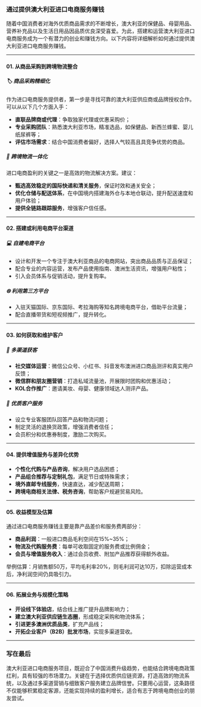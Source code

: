 ### 通过提供澳大利亚进口电商服务赚钱

随着中国消费者对海外优质商品需求的不断增长，澳大利亚的保健品、母婴用品、营养补充品以及生活日用品因品质优良深受喜爱。为此，搭建和运营澳大利亚进口电商服务成为一个有潜力的创业和赚钱方向。以下内容将详细解析如何通过提供澳大利亚进口电商服务赚钱。

***

#### 01. 从商品采购到跨境物流整合

##### 🏷️ 商品采购精细化
作为进口电商服务提供者，第一步是寻找可靠的澳大利亚供应商或品牌授权合作。可以从以下几个方面入手：
- **直联品牌商或代理**：争取独家代理或优惠采购价；
- **专业采购团队**：熟悉澳大利亚市场，精准选品，如保健品、新西兰蜂蜜、婴儿纸尿裤等；
- **评估市场需求**：结合中国消费者偏好，选择人气较高且具竞争优势的商品。

##### 🚛 跨境物流一体化
进口电商盈利的关键之一是高效的物流解决方案。建议：
- **甄选高效稳定的国际快递和清关服务**，保证时效和通关安全；
- **优化仓储与配送体系**，在中国境内搭建海外仓与本地仓联动，提升配送速度和用户体验；
- **提供全链路跟踪服务**，增强客户信任感。

***

#### 02. 搭建或利用电商平台渠道

##### 💻 自建电商平台
- 设计和开发一个专注于澳大利亚商品的电商网站，突出商品品质与正品保证；
- 配合专业的内容运营，发布产品使用指南、澳洲生活资讯，增强用户粘性；
- 引入会员体系与促销活动，提升复购率。

##### 🌐 利用第三方平台
- 入驻天猫国际、京东国际、考拉海购等知名跨境电商平台，借助平台流量；
- 配合直播带货和短视频推广，提升转化。

***

#### 03. 如何获取和维护客户

##### 📲 多渠道获客
- **社交媒体运营**：微信公众号、小红书、抖音发布澳洲进口商品测评和真实用户反馈；
- **微信群和朋友圈营销**：打造私域流量池，开展限时团购和优惠活动；
- **KOL合作推广**：邀请美妆、母婴、健康领域达人测评产品。

##### 💼 优质客户服务
- 设立专业客服团队回答产品和物流问题；
- 制定灵活的退换货政策，增强消费者信任；
- 会员积分和优惠券制度，激励二次购买。

***

#### 04. 提供增值服务与差异化优势

- **个性化代购与产品咨询**，解决用户选品困惑；
- **产品组合推荐与定制礼包**，满足节日或特殊需求；
- **境外直邮专线服务**，快速直达，减少配送周期；
- **跨境电商相关法律、税务咨询**，帮助客户规避贸易风险。

***

#### 05. 收益模型及估算

通过进口电商服务赚钱主要是靠产品差价和服务费两部分：
- **商品利润**：一般进口商品毛利空间在15%~35%；
- **物流及代购服务费**：每单可收取固定的服务费或比例佣金；
- **会员与增值服务收入**：通过会员收费、附加产品推荐获得额外收益。

举例估算：月销售额50万，平均毛利率20%，则毛利润可达10万，扣除运营成本后，净利润空间仍具吸引力。

***

#### 06. 拓展业务与规模化策略

- **开设线下体验店**，结合线上推广提升品牌影响力；
- **建立澳大利亚供应链生态圈**，形成稳定采购和物流体系；
- **引进更多澳洲优质品类**，扩充产品线；
- **开拓企业客户（B2B）批发市场**，实现多渠道营收。

***

### 写在最后

澳大利亚进口电商服务项目，既迎合了中国消费升级趋势，也能结合跨境电商政策红利，具有较强的市场潜力。关键在于选择优质供应链资源，打造高效的物流系统，以及通过多渠道营销与细致客户服务建立品牌信誉。只要用心运营，这条路径不仅能够积累稳定客源，还能实现持续的盈利增长，适合有志于跨境电商创业的朋友尝试。